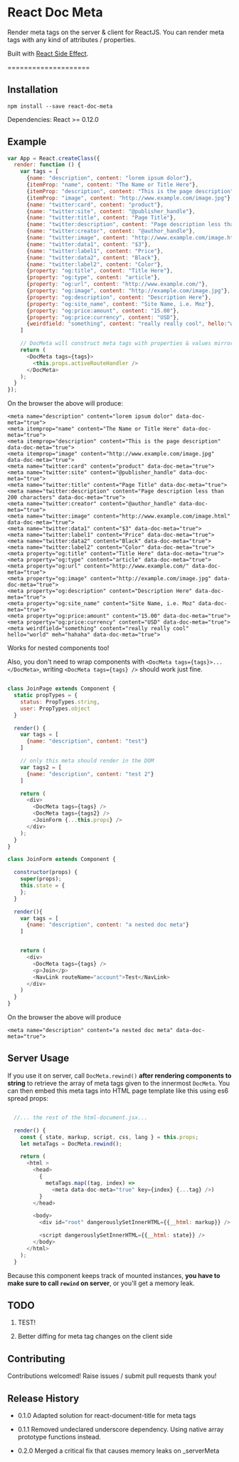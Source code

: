 React Doc Meta
====================

Render meta tags on the server & client for ReactJS. You can render meta tags with any kind of attributes / properties.

Built with [React Side Effect](https://github.com/gaearon/react-side-effect).

====================

## Installation

```
npm install --save react-doc-meta
```

Dependencies: React >= 0.12.0

## Example

```javascript
var App = React.createClass({
  render: function () {
    var tags = [
      {name: "description", content: "lorem ipsum dolor"},
      {itemProp: "name", content: "The Name or Title Here"},
      {itemProp: "description", content: "This is the page description"},
      {itemProp: "image", content: "http://www.example.com/image.jpg"},
      {name: "twitter:card", content: "product"},
      {name: "twitter:site", content: "@publisher_handle"},
      {name: "twitter:title", content: "Page Title"},
      {name: "twitter:description", content: "Page description less than 200 characters"},
      {name: "twitter:creator", content: "@author_handle"},
      {name: "twitter:image", content: "http://www.example.com/image.html"},
      {name: "twitter:data1", content: "$3"},
      {name: "twitter:label1", content: "Price"},
      {name: "twitter:data2", content: "Black"},
      {name: "twitter:label2", content: "Color"},
      {property: "og:title", content: "Title Here"},
      {property: "og:type", content: "article"},
      {property: "og:url", content: "http://www.example.com/"},
      {property: "og:image", content: "http://example.com/image.jpg"},
      {property: "og:description", content: "Description Here"},
      {property: "og:site_name", content: "Site Name, i.e. Moz"},
      {property: "og:price:amount", content: "15.00"},
      {property: "og:price:currency", content: "USD"},
      {weirdfield: "something", content: "really really cool", hello:"world", meh: "hahaha"}
    ]

    // DocMeta will construct meta tags with properties & values mirroring the above key-value pairs
    return (
      <DocMeta tags={tags}>
        <this.props.activeRouteHandler />
      </DocMeta>
    );
  }
});
```

On the browser the above will produce:

```
<meta name="description" content="lorem ipsum dolor" data-doc-meta="true">
<meta itemprop="name" content="The Name or Title Here" data-doc-meta="true">
<meta itemprop="description" content="This is the page description" data-doc-meta="true">
<meta itemprop="image" content="http://www.example.com/image.jpg" data-doc-meta="true">
<meta name="twitter:card" content="product" data-doc-meta="true">
<meta name="twitter:site" content="@publisher_handle" data-doc-meta="true">
<meta name="twitter:title" content="Page Title" data-doc-meta="true">
<meta name="twitter:description" content="Page description less than 200 characters" data-doc-meta="true">
<meta name="twitter:creator" content="@author_handle" data-doc-meta="true">
<meta name="twitter:image" content="http://www.example.com/image.html" data-doc-meta="true">
<meta name="twitter:data1" content="$3" data-doc-meta="true">
<meta name="twitter:label1" content="Price" data-doc-meta="true">
<meta name="twitter:data2" content="Black" data-doc-meta="true">
<meta name="twitter:label2" content="Color" data-doc-meta="true">
<meta property="og:title" content="Title Here" data-doc-meta="true">
<meta property="og:type" content="article" data-doc-meta="true">
<meta property="og:url" content="http://www.example.com/" data-doc-meta="true">
<meta property="og:image" content="http://example.com/image.jpg" data-doc-meta="true">
<meta property="og:description" content="Description Here" data-doc-meta="true">
<meta property="og:site_name" content="Site Name, i.e. Moz" data-doc-meta="true">
<meta property="og:price:amount" content="15.00" data-doc-meta="true">
<meta property="og:price:currency" content="USD" data-doc-meta="true">
<meta weirdfield="something" content="really really cool" hello="world" meh="hahaha" data-doc-meta="true">
```

Works for nested components too!

Also, you don't need to wrap components with ```<DocMeta tags={tags}>...</DocMeta>```, writing ```<DocMeta tags={tags} />``` should work just fine.


```javascript

class JoinPage extends Component {
  static propTypes = {
    status: PropTypes.string,
    user: PropTypes.object
  }

  render() {
    var tags = [
      {name: "description", content: "test"}
    ]

    // only this meta should render in the DOM
    var tags2 = [
      {name: "description", content: "test 2"}
    ]

    return (
      <div>
        <DocMeta tags={tags} />
        <DocMeta tags={tags2} />
        <JoinForm {...this.props} />
      </div>
    );
  }
}

class JoinForm extends Component {

  constructor(props) {
    super(props);
    this.state = {
    };
  }

  render(){
    var tags = [
      {name: "description", content: "a nested doc meta"}
    ]


    return (
      <div>
        <DocMeta tags={tags} />
        <p>Join</p>
        <NavLink routeName="account">Test</NavLink>
      </div>
    )
  }
}

```

On the browser the above will produce

```
<meta name="description" content="a nested doc meta" data-doc-meta="true">
```


## Server Usage

If you use it on server, call `DocMeta.rewind()` **after rendering components to string** to retrieve the array of meta tags given to the innermost `DocMeta`. You can then embed this meta tags into HTML page template like this using es6 spread props:

```javascript

  //... the rest of the html-document.jsx...

  render() {
    const { state, markup, script, css, lang } = this.props;
    let metaTags = DocMeta.rewind();

    return (
      <html >
        <head>
          {
            metaTags.map((tag, index) =>
              <meta data-doc-meta="true" key={index} {...tag} />)
          }
        </head>

        <body>
          <div id="root" dangerouslySetInnerHTML={{__html: markup}} />

          <script dangerouslySetInnerHTML={{__html: state}} />
        </body>
      </html>
    );
  }

```

Because this component keeps track of mounted instances, **you have to make sure to call `rewind` on server**, or you'll get a memory leak.

## TODO

1. TEST!

2. Better diffing for meta tag changes on the client side

## Contributing

Contributions welcomed! Raise issues / submit pull requests thank you!

## Release History

* 0.1.0 Adapted solution for react-document-title for meta tags

* 0.1.1 Removed undeclared underscore dependency. Using native array prototype functions instead.

* 0.2.0 Merged a critical fix that causes memory leaks on _serverMeta